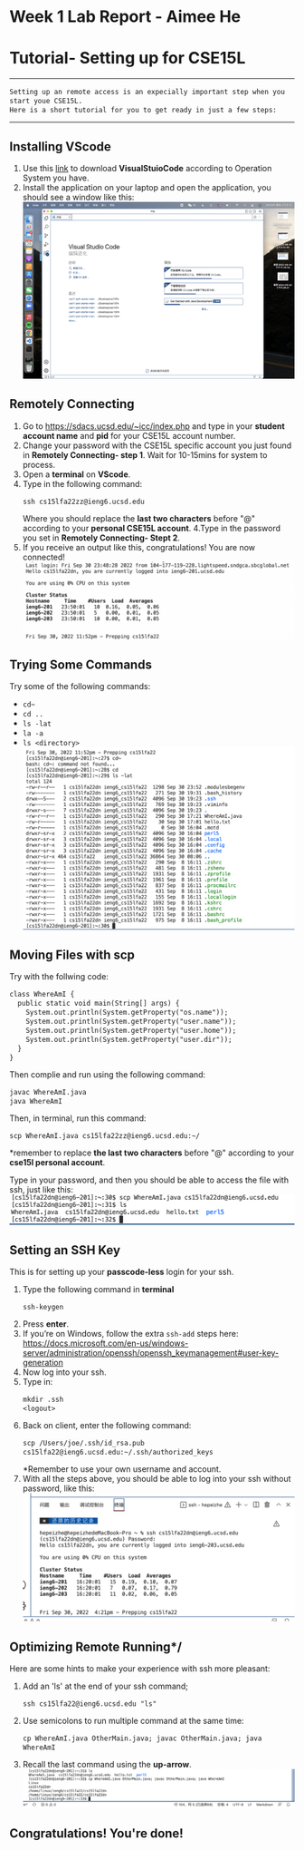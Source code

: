 # Week 1 Lab Report - Aimee He
# Tutorial- Setting up for CSE15L

---
    Setting up an remote access is an expecially important step when you start youe CSE15L.
    Here is a short tutorial for you to get ready in just a few steps:
---

## Installing VScode
1. Use this [link](https://code.visualstudio.com/download)  to download **VisualStuioCode** according to Operation System you have.
2. Install the application on your laptop and open the application, you should see a window like this:
![Image](https://github.com/meAImee/cse15l-lab-reports/raw/main/VScodeView.png)



## Remotely Connecting
1. Go to <https://sdacs.ucsd.edu/~icc/index.php> and type in your **student account name** and **pid** for your CSE15L account number.
2. Change your password with the CSE15L specific account you just found in **Remotely Connecting- step 1**. Wait for 10-15mins for system to process.
3. Open a **terminal** on **VScode**.
4. Type in the following command:
    ```
    ssh cs15lfa22zz@ieng6.ucsd.edu
    ```
    Where you should replace the **last two characters** before "@" according to your **personal CSE15L account**.
4.Type in the password you set in **Remotely Connecting- Stept 2**.
5. If you receive an output like this, congratulations! You are now connected!
![Image](https://github.com/meAImee/cse15l-lab-reports/raw/main/ConnectingRemotely.png)



## Trying Some Commands
Try some of the following commands:
- `cd~`
- `cd ..`
- `ls -lat`
- `la -a`
- `ls <directory>`
![Image](https://github.com/meAImee/cse15l-lab-reports/raw/main/TryingCommands.png)


## Moving Files with scp

Try with the follwing code:
```
class WhereAmI {
  public static void main(String[] args) {
    System.out.println(System.getProperty("os.name"));
    System.out.println(System.getProperty("user.name"));
    System.out.println(System.getProperty("user.home"));
    System.out.println(System.getProperty("user.dir"));
  }
}
```

Then complie and run using the following command:

```
javac WhereAmI.java
java WhereAmI
```
Then, in terminal, run this command:
```
scp WhereAmI.java cs15lfa22zz@ieng6.ucsd.edu:~/
```
*remember to replace **the last two characters** before "@" according to your **cse15l personal account**.

Type in your password, and then you should be able to access the file with ssh, just like this:
![Image](https://github.com/meAImee/cse15l-lab-reports/raw/main/SCP.png)



## Setting an SSH Key
This is for setting up your **passcode-less** login for your ssh.
1. Type the following command in **terminal**
    ```
    ssh-keygen
    ```
2. Press **enter**.
3. If you’re on Windows, follow the extra `ssh-add` steps here: https://docs.microsoft.com/en-us/windows-server/administration/openssh/openssh_keymanagement#user-key-generation
4. Now log into your ssh.
5. Type in:
    ```
    mkdir .ssh
    <logout>
    ```
6. Back on client, enter the following command:
    ```
    scp /Users/joe/.ssh/id_rsa.pub cs15lfa22@ieng6.ucsd.edu:~/.ssh/authorized_keys
    ```
    *Remember to use your own username and account.
7. With all the steps above, you should be able to log into your ssh without password, like this:
![Image](https://github.com/meAImee/cse15l-lab-reports/raw/main/SSHKey.png)





## Optimizing Remote Running*/
Here are some hints to make your experience with ssh more pleasant:
1. Add an 'ls' at the end of your ssh command;
    ```
    ssh cs15lfa22@ieng6.ucsd.edu "ls"
    ```
2. Use semicolons to run multiple command at the same time:
    ```
    cp WhereAmI.java OtherMain.java; javac OtherMain.java; java WhereAmI
    ```
3. Recall the last command using the **up-arrow**.
![Image](https://github.com/meAImee/cse15l-lab-reports/raw/main/%E6%88%AA%E5%B1%8F2022-09-30%20%E4%B8%8B%E5%8D%8811.58.09.png)


## Congratulations! You're done!









